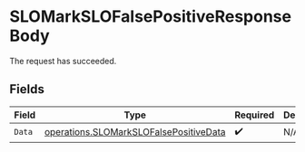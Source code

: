 # SLOMarkSLOFalsePositiveResponseBody

The request has succeeded.


## Fields

| Field                                                                                            | Type                                                                                             | Required                                                                                         | Description                                                                                      |
| ------------------------------------------------------------------------------------------------ | ------------------------------------------------------------------------------------------------ | ------------------------------------------------------------------------------------------------ | ------------------------------------------------------------------------------------------------ |
| `Data`                                                                                           | [operations.SLOMarkSLOFalsePositiveData](../../models/operations/slomarkslofalsepositivedata.md) | :heavy_check_mark:                                                                               | N/A                                                                                              |